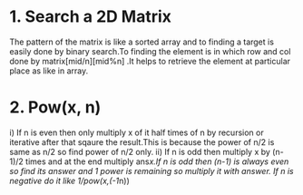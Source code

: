 # 1. Search a 2D Matrix
The pattern of the matrix is like a sorted array and to finding a target is easily done by binary search.To finding the element is in which row and col done by matrix[mid/n][mid%n] .It helps to retrieve the element at particular place as like in array.

# 2. Pow(x, n)
i) If n is even then only multiply x of it half times of n by recursion or iterative after that sqaure the result.This is because the power of n/2 is same as n/2 so find power of n/2 only.
ii) If n is odd then multiply x by (n-1)/2 times and at the end multiply ans*x.If n is odd then (n-1) is always even so find its answer and 1 power is remaining so multiply it with answer.
If n is negative do it like 1/pow(x,(-1*n))
